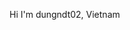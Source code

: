 Hi I'm dungndt02, Vietnam
<!--
**dungndt02/dungndt02** is a ✨ _special_ ✨ repository because its `README.md` (this file) appears on your GitHub profile.


- 🌱 I’m currently studying Computer Science at Hanoi University of Science and Technology
-     Other languages: English(IELTS 7.0 expired in 2023)
- 🔭 I’m currently working on C++.
- 👯 I’m looking to collaborate on ...
- 📫 How to reach me: 
                      https://www.facebook.com/tuandung2789/
                      https://github.com/dungndt02/dungndt02/edit/main/README.md
                      https://www.instagram.com/peter.nguyen74/

